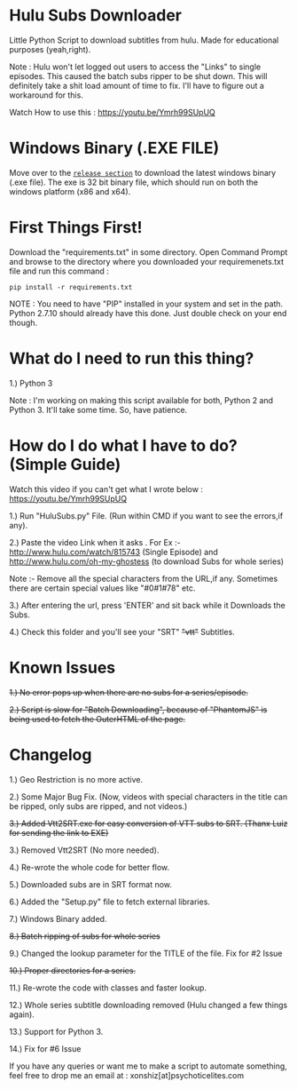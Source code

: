 # Hulu Subs Downloader
Little Python Script to download subtitles from hulu. Made for educational purposes (yeah,right).

Note : Hulu won't let logged out users to access the "Links" to single episodes. This caused the batch subs ripper to be shut down.
This will definitely take a shit load amount of time to fix. I'll have to figure out a workaround for this.

Watch How to use this : https://youtu.be/Ymrh99SUpUQ

# Windows Binary (.EXE FILE)
Move over to the [`release section`](https://github.com/Xonshiz/Hulu-Subs-Downloader/releases) to download the latest windows binary (.exe file). The exe is 32 bit binary file, which should run on both the windows platform (x86 and x64).

# First Things First!

Download the "requirements.txt" in some directory. Open Command Prompt and browse to the directory where you downloaded your requiremenets.txt file and run this command :

`pip install -r requirements.txt`

NOTE : You need to have "PIP" installed in your system and set in the path. Python 2.7.10 should already have this done. Just double check on your end though.


# What do I need to run this thing?

1.) Python 3

Note : I'm working on making this script available for both, Python 2 and Python 3. It'll take some time. So, have patience.

# How do I do what I have to do? (Simple Guide)
Watch this video if you can't get what I wrote below : https://youtu.be/Ymrh99SUpUQ

1.) Run "HuluSubs.py" File. (Run within CMD if you want to see the errors,if any).

2.) Paste the video Link when it asks . For Ex :- http://www.hulu.com/watch/815743 (Single Episode) and http://www.hulu.com/oh-my-ghostess (to download Subs for whole series)

Note :- Remove all the special characters from the URL,if any. Sometimes there are certain special values like "#0#1#78" etc.

3.) After entering the url, press 'ENTER' and sit back while it Downloads the Subs.

4.) Check this folder and you'll see your "SRT" ~~"vtt"~~ Subtitles.

# Known Issues

~~1.) No error pops up when there are no subs for a series/episode.~~

~~2.) Script is slow for "Batch Downloading", because of "PhantomJS" is being used to fetch the OuterHTML of the page.~~


# Changelog

1.) Geo Restriction is no more active.

2.) Some Major Bug Fix. (Now, videos with special characters in the title can be ripped, only subs are ripped, and not videos.)

~~3.) Added Vtt2SRT.exe for easy conversion of VTT subs to SRT. (Thanx Luiz for sending the link to EXE)~~

3.) Removed Vtt2SRT (No more needed).

4.) Re-wrote the whole code for better flow.

5.) Downloaded subs are in SRT format now.

6.) Added the "Setup.py" file to fetch external libraries.

7.) Windows Binary added.

~~8.) Batch ripping of subs for whole series~~

9.) Changed the lookup parameter for the TITLE of the file. Fix for #2 Issue

~~10.) Proper directories for a series.~~

11.) Re-wrote the code with classes and faster lookup.

12.) Whole series subtitle downloading removed (Hulu changed a few things again).

13.) Support for Python 3.

14.) Fix for #6 Issue

If you have any queries or want me to make a script to automate something, feel free to drop me an email at :
xonshiz[at]psychoticelites.com
